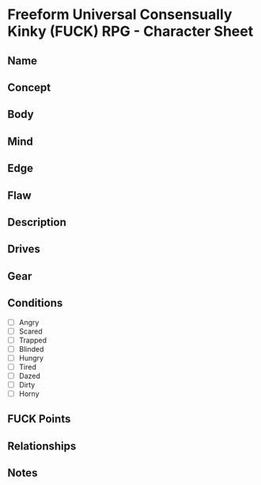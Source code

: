 # Freeform Universal Consensually Kinky (FUCK) RPG - Character Sheet

## Name

## Concept

## Body

## Mind

## Edge

## Flaw

## Description

## Drives

## Gear

## Conditions

- [ ] Angry
- [ ] Scared
- [ ] Trapped
- [ ] Blinded
- [ ] Hungry
- [ ] Tired
- [ ] Dazed
- [ ] Dirty
- [ ] Horny

## FUCK Points

## Relationships

## Notes